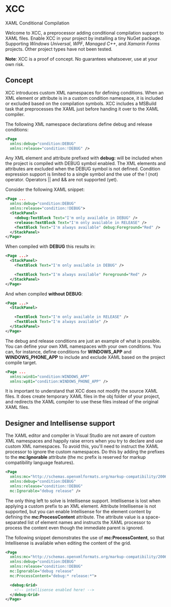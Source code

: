 # XCC
XAML Conditional Compilation

Welcome to XCC, a preprocessor adding conditional compilation support to XAML files. Enable XCC in your project by installing a tiny NuGet package. Supporting *Windows Universal*, *WPF*, *Managed C++*, and *Xamarin Forms* projects. Other project types have not been tested.

**Note**: XCC is a proof of concept. No guarantees whatsoever, use at your own risk.

## Concept

XCC introduces custom XML namespaces for defining conditions. When an XML element or attribute is in a custom condition namespace, it is included or excluded based on the compilation symbols. XCC includes a MSBuild task that preprocesses the XAML just before handing it over to the XAML compiler.

The following XML namespace declarations define debug and release conditions:
```xml
<Page
  xmlns:debug="condition:DEBUG"
  xmlns:release="condition:!DEBUG" />
```
Any XML element and attribute prefixed with **debug:** will be included when the project is compiled with DEBUG symbol enabled. The XML elements and attributes are excluded when the DEBUG symbol is not defined. Condition expression support is limited to a single symbol and the use of the ! (not) operator. Operators || and && are not supported (yet).

Consider the following XAML snippet:
```xml
<Page ...
  xmlns:debug="condition:DEBUG"
  xmlns:release="condition:!DEBUG">
  <StackPanel>
    <debug:TextBlock Text="I'm only available in DEBUG" />
    <release:TextBlock Text="I'm only available in RELEASE" />
    <TextBlock Text="I'm always available" debug:Foreground="Red" />
  </StackPanel>
</Page>
```
When compiled with **DEBUG** this results in:
```xml
<Page ...>
  <StackPanel>
    <TextBlock Text="I'm only available in DEBUG" />

    <TextBlock Text="I'm always available" Foreground="Red" />
  </StackPanel>
</Page>
```
And when compiled **without DEBUG**:
```xml
<Page ...>
  <StackPanel>

    <TextBlock Text="I'm only available in RELEASE" />
    <TextBlock Text="I'm always available" />
  </StackPanel>
</Page>
```
The debug and release conditions are just an example of what is possible. You can define your own XML namespaces with your own conditions. You can, for instance, define conditions for **WINDOWS_APP** and **WINDOWS_PHONE_APP** to include and exclude XAML based on the project compile target.
```xml
<Page ...
  xmlns:win81="condition:WINDOWS_APP"
  xmlns:wp81="condition:WINDOWS_PHONE_APP" />
```
It is important to understand that XCC does not modify the source XAML files. It does create temporary XAML files in the obj folder of your project, and redirects the XAML compiler to use these files instead of the original XAML files.

## Designer and Intellisense support

The XAML editor and compiler in Visual Studio are not aware of custom XML namespaces and happily raise errors when you try to declare and use custom XML namespaces. To avoid this, you'll need to instruct the XAML processor to ignore the custom namespaces. Do this by adding the prefixes to the **mc:Ignorable** attribute (the mc prefix is reserved for markup compatibility language features).
```xml
<Page
  xmlns:mc="http://schemas.openxmlformats.org/markup-compatibility/2006"
  xmlns:debug="condition:DEBUG"
  xmlns:release="condition:!DEBUG"
  mc:Ignorable="debug release" />
```
The only thing left to solve is Intellisense support. Intellisense is lost when applying a custom prefix to an XML element. Attribute Intellisense is not supported, but you can enable Intellisense for the element content by defining the **mc:ProcessContent** attribute. The attribute value is a space-separated list of element names and instructs the XAML processor to process the content even though the immediate parent is ignored. 

The following snippet demonstrates the use of **mc:ProcessContent**, so that Intellisense is available when editing the content of the grid.
```xml
<Page
  xmlns:mc="http://schemas.openxmlformats.org/markup-compatibility/2006"
  xmlns:debug="condition:DEBUG"
  xmlns:release="condition:!DEBUG"
  mc:Ignorable="debug release"
  mc:ProcessContent="debug:* release:*">

  <debug:Grid>
    <!-- intellisense enabled here! -->
  </debug:Grid>
</Page>
```
